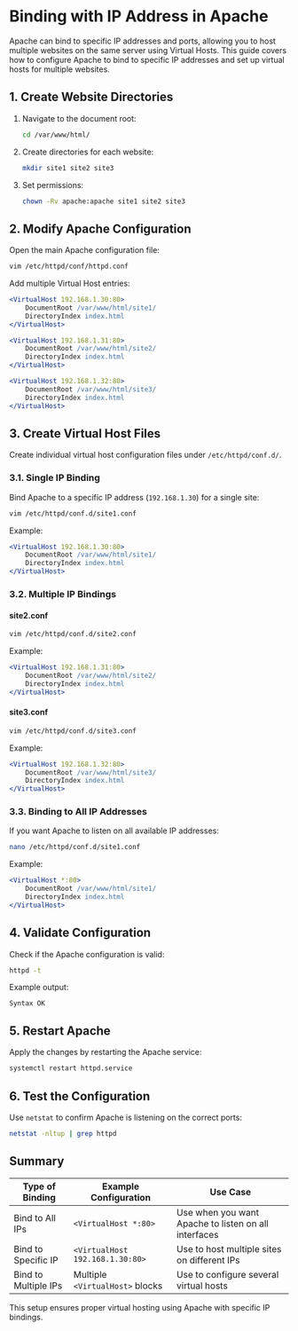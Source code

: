 # Binding with IP Address in Apache 

Apache can bind to specific IP addresses and ports, allowing you to host multiple websites on the same server using Virtual Hosts. This guide covers how to configure Apache to bind to specific IP addresses and set up virtual hosts for multiple websites.

## 1. Create Website Directories

1. Navigate to the document root:
   ```bash
   cd /var/www/html/
   ```

2. Create directories for each website:
   ```bash
   mkdir site1 site2 site3
   ```

3. Set permissions:
   ```bash
   chown -Rv apache:apache site1 site2 site3
   ```

## 2. Modify Apache Configuration

Open the main Apache configuration file:
```bash
vim /etc/httpd/conf/httpd.conf
```

Add multiple Virtual Host entries:
```apache
<VirtualHost 192.168.1.30:80>
    DocumentRoot /var/www/html/site1/
    DirectoryIndex index.html
</VirtualHost>

<VirtualHost 192.168.1.31:80>
    DocumentRoot /var/www/html/site2/
    DirectoryIndex index.html
</VirtualHost>

<VirtualHost 192.168.1.32:80>
    DocumentRoot /var/www/html/site3/
    DirectoryIndex index.html
</VirtualHost>
```

## 3. Create Virtual Host Files

Create individual virtual host configuration files under `/etc/httpd/conf.d/`.

### 3.1. Single IP Binding

Bind Apache to a specific IP address (`192.168.1.30`) for a single site:
```bash
vim /etc/httpd/conf.d/site1.conf
```
Example:
```apache
<VirtualHost 192.168.1.30:80>
    DocumentRoot /var/www/html/site1/
    DirectoryIndex index.html
</VirtualHost>
```

### 3.2. Multiple IP Bindings

#### site2.conf
```bash
vim /etc/httpd/conf.d/site2.conf
```
Example:
```apache
<VirtualHost 192.168.1.31:80>
    DocumentRoot /var/www/html/site2/
    DirectoryIndex index.html
</VirtualHost>
```

#### site3.conf
```bash
vim /etc/httpd/conf.d/site3.conf
```
Example:
```apache
<VirtualHost 192.168.1.32:80>
    DocumentRoot /var/www/html/site3/
    DirectoryIndex index.html
</VirtualHost>
```

### 3.3. Binding to All IP Addresses

If you want Apache to listen on all available IP addresses:
```bash
nano /etc/httpd/conf.d/site1.conf
```
Example:
```apache
<VirtualHost *:80>
    DocumentRoot /var/www/html/site1/
    DirectoryIndex index.html
</VirtualHost>
```

## 4. Validate Configuration

Check if the Apache configuration is valid:
```bash
httpd -t
```
Example output:
```
Syntax OK
```

## 5. Restart Apache

Apply the changes by restarting the Apache service:
```bash
systemctl restart httpd.service
```

## 6. Test the Configuration

Use `netstat` to confirm Apache is listening on the correct ports:
```bash
netstat -nltup | grep httpd
```

## Summary

| Type of Binding       | Example Configuration              | Use Case                                  |
|-----------------------|----------------------------------|-------------------------------------------|
| Bind to All IPs       | `<VirtualHost *:80>`             | Use when you want Apache to listen on all interfaces |
| Bind to Specific IP   | `<VirtualHost 192.168.1.30:80>`  | Use to host multiple sites on different IPs |
| Bind to Multiple IPs  | Multiple `<VirtualHost>` blocks | Use to configure several virtual hosts |

This setup ensures proper virtual hosting using Apache with specific IP bindings.

